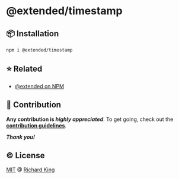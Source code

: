 # @extended/timestamp

## 📦 Installation

```
npm i @extended/timestamp
```

## ⭐ Related

- [@extended on NPM](https://www.npmjs.com/org/extended)

## 🍻 Contribution

**Any contribution is ***highly appreciated*****. To get going, check out the [**contribution guidelines**][url-contrib-doc].

***Thank you!***

## ©️ License

[MIT][url-license-doc] @ [Richard King](https://richrdkng.com)

<!--- References =============================================================================== -->

<!--- URLs -->
[url-license-doc]: https://github.com/extended-library/extended/blob/main/LICENSE
[url-contrib-doc]: https://github.com/extended-library/extended/blob/main/.github/CONTRIBUTING.md
